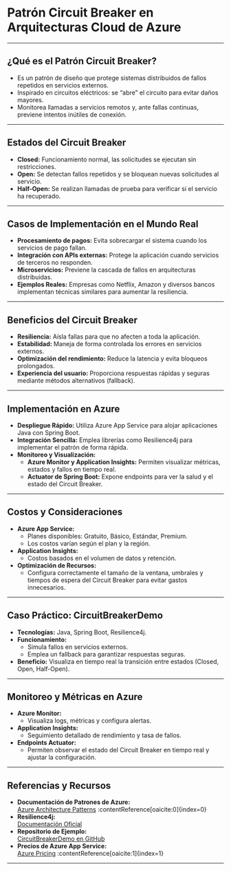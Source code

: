 #  Patrón Circuit Breaker en Arquitecturas Cloud de Azure


---

## ¿Qué es el Patrón Circuit Breaker?

- Es un patrón de diseño que protege sistemas distribuidos de fallos repetidos en servicios externos.
- Inspirado en circuitos eléctricos: se “abre” el circuito para evitar daños mayores.
- Monitorea llamadas a servicios remotos y, ante fallas continuas, previene intentos inútiles de conexión.

---

## Estados del Circuit Breaker

- **Closed:** Funcionamiento normal, las solicitudes se ejecutan sin restricciones.
- **Open:** Se detectan fallos repetidos y se bloquean nuevas solicitudes al servicio.
- **Half-Open:** Se realizan llamadas de prueba para verificar si el servicio ha recuperado.



---

## Casos de Implementación en el Mundo Real

- **Procesamiento de pagos:** Evita sobrecargar el sistema cuando los servicios de pago fallan.
- **Integración con APIs externas:** Protege la aplicación cuando servicios de terceros no responden.
- **Microservicios:** Previene la cascada de fallos en arquitecturas distribuidas.
- **Ejemplos Reales:** Empresas como Netflix, Amazon y diversos bancos implementan técnicas similares para aumentar la resiliencia.

---

## Beneficios del Circuit Breaker

- **Resiliencia:** Aísla fallas para que no afecten a toda la aplicación.
- **Estabilidad:** Maneja de forma controlada los errores en servicios externos.
- **Optimización del rendimiento:** Reduce la latencia y evita bloqueos prolongados.
- **Experiencia del usuario:** Proporciona respuestas rápidas y seguras mediante métodos alternativos (fallback).

---

## Implementación en Azure

- **Despliegue Rápido:** Utiliza Azure App Service para alojar aplicaciones Java con Spring Boot.
- **Integración Sencilla:** Emplea librerías como Resilience4j para implementar el patrón de forma rápida.
- **Monitoreo y Visualización:**
  - **Azure Monitor y Application Insights:** Permiten visualizar métricas, estados y fallos en tiempo real.
  - **Actuator de Spring Boot:** Expone endpoints para ver la salud y el estado del Circuit Breaker.

---

## Costos y Consideraciones

- **Azure App Service:**
  - Planes disponibles: Gratuito, Básico, Estándar, Premium.
  - Los costos varían según el plan y la región.
- **Application Insights:**
  - Costos basados en el volumen de datos y retención.
- **Optimización de Recursos:**
  - Configura correctamente el tamaño de la ventana, umbrales y tiempos de espera del Circuit Breaker para evitar gastos innecesarios.

---

## Caso Práctico: CircuitBreakerDemo


- **Tecnologías:** Java, Spring Boot, Resilience4j.
- **Funcionamiento:**
  - Simula fallos en servicios externos.
  - Emplea un fallback para garantizar respuestas seguras.
- **Beneficio:** Visualiza en tiempo real la transición entre estados (Closed, Open, Half-Open).

---

## Monitoreo y Métricas en Azure

- **Azure Monitor:**
  - Visualiza logs, métricas y configura alertas.
- **Application Insights:**
  - Seguimiento detallado de rendimiento y tasa de fallos.
- **Endpoints Actuator:**
  - Permiten observar el estado del Circuit Breaker en tiempo real y ajustar la configuración.

---

## Referencias y Recursos

- **Documentación de Patrones de Azure:**  
  [Azure Architecture Patterns](https://learn.microsoft.com/es-es/azure/architecture/patterns/) :contentReference[oaicite:0]{index=0}
- **Resilience4j:**  
  [Documentación Oficial](https://resilience4j.readme.io/)
- **Repositorio de Ejemplo:**  
  [CircuitBreakerDemo en GitHub](https://github.com/codingtogetherco/CircuitBreakerDemo)
- **Precios de Azure App Service:**  
  [Azure Pricing](https://azure.microsoft.com/pricing/details/app-service/) :contentReference[oaicite:1]{index=1}

---



